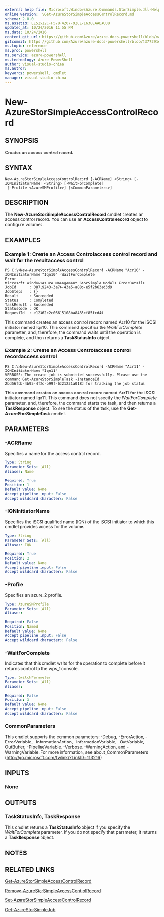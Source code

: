 ```yaml
---
external help file: Microsoft.WindowsAzure.Commands.StorSimple.dll-Help.xml
online version: .\Get-AzureStorSimpleAccessControlRecord.md
schema: 2.0.0
ms.assetid: EE52512C-F578-4207-92CE-1638EAABAC08
updated_at: 10/24/2016 11:55 PM
ms.date: 10/24/2016
content_git_url: https://github.com/Azure/azure-docs-powershell/blob/master/azureps-cmdlets-docs/ServiceManagement/Azure.StorSimple/v1.6.1/New-AzureStorSimpleAccessControlRecord.md
gitcommit: https://github.com/Azure/azure-docs-powershell/blob/4377291ee360e58e2c1c5d644155daf6a0279055/azureps-cmdlets-docs/ServiceManagement/Azure.StorSimple/v1.6.1/New-AzureStorSimpleAccessControlRecord.md
ms.topic: reference
ms.prod: powershell
ms.service: azure-powershell
ms.technology: Azure PowerShell
author: visual-studio-china
ms.author: 
keywords: powershell, cmdlet
manager: visual-studio-china
---
```


# New-AzureStorSimpleAccessControlRecord

## SYNOPSIS
Creates an access control record.

## SYNTAX

```
New-AzureStorSimpleAccessControlRecord [-ACRName] <String> [-IQNInitiatorName] <String> [-WaitForComplete]
 [-Profile <AzureSMProfile>] [<CommonParameters>]
```

## DESCRIPTION
The **New-AzureStorSimpleAccessControlRecord** cmdlet creates an access control record.
You can use an **AccessControlRecord** object to configure volumes.

## EXAMPLES

### Example 1: Create an Access Controlaccess control record and wait for the resultaccess control
```
PS C:\>New-AzureStorSimpleAccessControlRecord -ACRName "Acr10" -IQNInitiatorName "Iqn10" -WaitForComplete
Error      : Microsoft.WindowsAzure.Management.StorSimple.Models.ErrorDetails
JobId      : 08719243-3a76-43a5-a88b-e5f2b63ed3d9
JobSteps   : {}
Result     : Succeeded
Status     : Completed
TaskResult : Succeeded
StatusCode : OK
RequestId  : e12362c2c06615108ba8436cf85fcd40
```

This command creates an access control record named Acr10 for the iSCSI initiator named Iqn10.
This command specifies the *WaitForComplete* parameter, and, therefore, the command waits until the operation is complete, and then returns a **TaskStatusInfo** object.

### Example 2: Create an Access Controlaccess control recordaccess control
```
PS C:\>New-AzureStorSimpleAccessControlRecord -ACRName "Acr11" -IQNInitiatorName "Iqn11"
VERBOSE: The create job is submitted successfully. Please use the command Get-AzureStorSimpleTask -InstanceId
2bd56fbb-4b95-4f2c-b99f-6321231a018d for tracking the job status
```

This command creates an access control record named Acr11 for the iSCSI initiator named Iqn11.
This command does not specify the *WaitForComplete* parameter, and, therefore, the command starts the task, and then returns a **TaskResponse** object.
To see the status of the task, use the **Get-AzureStorSimpleTask** cmdlet.

## PARAMETERS

### -ACRName
Specifies a name for the access control record.

```yaml
Type: String
Parameter Sets: (All)
Aliases: Name

Required: True
Position: 1
Default value: None
Accept pipeline input: False
Accept wildcard characters: False
```

### -IQNInitiatorName
Specifies the iSCSI qualified name (IQN) of the iSCSI initiator to which this cmdlet provides access for the volume.

```yaml
Type: String
Parameter Sets: (All)
Aliases: IQN

Required: True
Position: 2
Default value: None
Accept pipeline input: False
Accept wildcard characters: False
```

### -Profile
Specifies an azure_2 profile.

```yaml
Type: AzureSMProfile
Parameter Sets: (All)
Aliases: 

Required: False
Position: Named
Default value: None
Accept pipeline input: False
Accept wildcard characters: False
```

### -WaitForComplete
Indicates that this cmdlet waits for the operation to complete before it returns control to the wps_1 console.

```yaml
Type: SwitchParameter
Parameter Sets: (All)
Aliases: 

Required: False
Position: 3
Default value: None
Accept pipeline input: False
Accept wildcard characters: False
```

### CommonParameters
This cmdlet supports the common parameters: -Debug, -ErrorAction, -ErrorVariable, -InformationAction, -InformationVariable, -OutVariable, -OutBuffer, -PipelineVariable, -Verbose, -WarningAction, and -WarningVariable. For more information, see about_CommonParameters (http://go.microsoft.com/fwlink/?LinkID=113216).

## INPUTS

### None

## OUTPUTS

### TaskStatusInfo, TaskResponse
This cmdlet returns a **TaskStatusInfo** object if you specify the *WaitForComplete* parameter.
If you do not specify that parameter, it returns a **TaskResponse** object.

## NOTES

## RELATED LINKS

[Get-AzureStorSimpleAccessControlRecord](xref:ServiceManagement/Azure.StorSimple/v1.6.1/Get-AzureStorSimpleAccessControlRecord.md)

[Remove-AzureStorSimpleAccessControlRecord](xref:ServiceManagement/Azure.StorSimple/v1.6.1/Remove-AzureStorSimpleAccessControlRecord.md)

[Set-AzureStorSimpleAccessControlRecord](xref:ServiceManagement/Azure.StorSimple/v1.6.1/Set-AzureStorSimpleAccessControlRecord.md)

[Get-AzureStorSimpleJob](xref:ServiceManagement/Azure.StorSimple/v1.6.1/Get-AzureStorSimpleJob.md)


